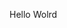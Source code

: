 Hello Wolrd
















































































































































































































































































































































































































































































































































































































































































































































































































































































































































































































































































































































































































































































































































































































































































































































































































































































































































































































































































































































































































































































































































































































































































































































































































































































































































































































































































































































































































































































































